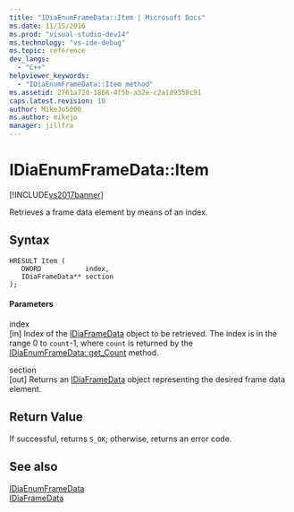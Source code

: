 ```yaml
---
title: "IDiaEnumFrameData::Item | Microsoft Docs"
ms.date: 11/15/2016
ms.prod: "visual-studio-dev14"
ms.technology: "vs-ide-debug"
ms.topic: reference
dev_langs: 
  - "C++"
helpviewer_keywords: 
  - "IDiaEnumFrameData::Item method"
ms.assetid: 2761a72d-1868-4f5b-a32e-c2a1d9358c91
caps.latest.revision: 10
author: MikeJo5000
ms.author: mikejo
manager: jillfra
---
```

# IDiaEnumFrameData::Item
[!INCLUDE[vs2017banner](../../includes/vs2017banner.md)]

Retrieves a frame data element by means of an index.  
  
## Syntax  
  
```cpp#  
HRESULT Item (   
   DWORD           index,  
   IDiaFrameData** section  
);  
```  
  
#### Parameters  
 index  
 [in] Index of the [IDiaFrameData](../../debugger/debug-interface-access/idiaframedata.md) object to be retrieved. The index is in the range 0 to `count`-1, where `count` is returned by the [IDiaEnumFrameData::get_Count](../../debugger/debug-interface-access/idiaenumframedata-get-count.md) method.  
  
 section  
 [out] Returns an [IDiaFrameData](../../debugger/debug-interface-access/idiaframedata.md) object representing the desired frame data element.  
  
## Return Value  
 If successful, returns `S_OK`; otherwise, returns an error code.  
  
## See also  
 [IDiaEnumFrameData](../../debugger/debug-interface-access/idiaenumframedata.md)   
 [IDiaFrameData](../../debugger/debug-interface-access/idiaframedata.md)
